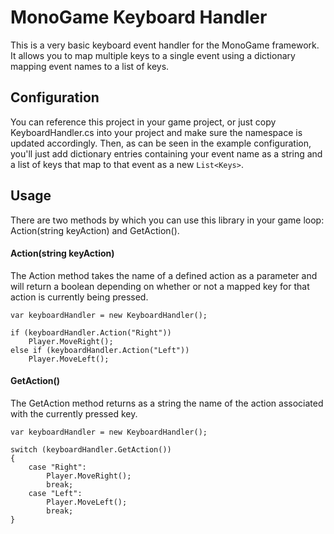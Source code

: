 # MonoGame Keyboard Handler

This is a very basic keyboard event handler for the MonoGame framework.
It allows you to map multiple keys to a single event using a dictionary mapping event names to a list of keys.

## Configuration 

You can reference this project in your game project, or just copy KeyboardHandler.cs into your project and make sure the namespace is updated accordingly.
Then, as can be seen in the example configuration, you'll just add dictionary entries containing your event name as a string and a list of keys that map to that event as a new `List<Keys>`.

## Usage

There are two methods by which you can use this library in your game loop: Action(string keyAction) and GetAction().

#### Action(string keyAction)

The Action method takes the name of a defined action as a parameter and will return a boolean depending on whether or not a mapped key for that action is currently being pressed.
```
var keyboardHandler = new KeyboardHandler();

if (keyboardHandler.Action("Right"))
    Player.MoveRight();
else if (keyboardHandler.Action("Left"))
    Player.MoveLeft();
```

#### GetAction()

The GetAction method returns as a string the name of the action associated with the currently pressed key.
```
var keyboardHandler = new KeyboardHandler();

switch (keyboardHandler.GetAction())
{
    case "Right":
        Player.MoveRight();
        break;
    case "Left":
        Player.MoveLeft();
        break;
}
```
